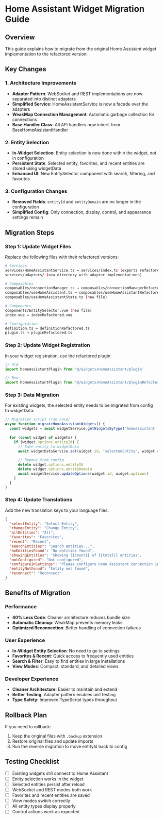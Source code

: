 # Home Assistant Widget Migration Guide

## Overview
This guide explains how to migrate from the original Home Assistant widget implementation to the refactored version.

## Key Changes

### 1. Architecture Improvements
- **Adapter Pattern**: WebSocket and REST implementations are now separated into distinct adapters
- **Simplified Service**: HomeAssistantService is now a facade over the adapters
- **WeakMap Connection Management**: Automatic garbage collection for connections
- **Base Handler Class**: All API handlers now inherit from BaseHomeAssistantHandler

### 2. Entity Selection
- **In-Widget Selection**: Entity selection is now done within the widget, not in configuration
- **Persistent State**: Selected entity, favorites, and recent entities are stored using widgetData
- **Enhanced UI**: New EntitySelector component with search, filtering, and favorites

### 3. Configuration Changes
- **Removed Fields**: `entityId` and `entityDomain` are no longer in the configuration
- **Simplified Config**: Only connection, display, control, and appearance settings remain

## Migration Steps

### Step 1: Update Widget Files
Replace the following files with their refactored versions:
```bash
# Services
services/HomeAssistantService.ts → services/index.ts (exports refactored version)
services/adapters/ (new directory with adapter implementations)

# Composables
composables/connectionManager.ts → composables/connectionManagerRefactored.ts
composables/useHomeAssistant.ts → composables/useHomeAssistantRefactored.ts
composables/useHomeAssistantState.ts (new file)

# Components
components/EntitySelector.vue (new file)
index.vue → indexRefactored.vue

# Configuration
definition.ts → definitionRefactored.ts
plugin.ts → pluginRefactored.ts
```

### Step 2: Update Widget Registration
In your widget registration, use the refactored plugin:
```typescript
// Old
import homeAssistantPlugin from '@/widgets/HomeAssistant/plugin'

// New
import homeAssistantPlugin from '@/widgets/HomeAssistant/pluginRefactored'
```

### Step 3: Data Migration
For existing widgets, the selected entity needs to be migrated from config to widgetData:

```typescript
// Migration script (run once)
async function migrateHomeAssistantWidgets() {
  const widgets = await widgetService.getWidgetsByType('homeassistant')
  
  for (const widget of widgets) {
    if (widget.options.entityId) {
      // Save entity to widgetData
      await widgetDataService.set(widget.id, 'selectedEntity', widget.options.entityId)
      
      // Remove from config
      delete widget.options.entityId
      delete widget.options.entityDomain
      await widgetService.updateOptions(widget.id, widget.options)
    }
  }
}
```

### Step 4: Update Translations
Add the new translation keys to your language files:
```json
{
  "selectEntity": "Select Entity",
  "changeEntity": "Change Entity",
  "allEntities": "All",
  "favorites": "Favorites",
  "recent": "Recent",
  "searchEntities": "Search entities...",
  "noEntitiesFound": "No entities found",
  "showingEntities": "Showing {{count}} of {{total}} entities",
  "notConfigured": "Not configured",
  "configureInSettings": "Please configure Home Assistant connection in widget settings",
  "entityNotFound": "Entity not found",
  "reconnect": "Reconnect"
}
```

## Benefits of Migration

### Performance
- **40% Less Code**: Cleaner architecture reduces bundle size
- **Automatic Cleanup**: WeakMap prevents memory leaks
- **Optimized Reconnection**: Better handling of connection failures

### User Experience
- **In-Widget Entity Selection**: No need to go to settings
- **Favorites & Recent**: Quick access to frequently used entities
- **Search & Filter**: Easy to find entities in large installations
- **View Modes**: Compact, standard, and detailed views

### Developer Experience
- **Cleaner Architecture**: Easier to maintain and extend
- **Better Testing**: Adapter pattern enables unit testing
- **Type Safety**: Improved TypeScript types throughout

## Rollback Plan
If you need to rollback:
1. Keep the original files with `.backup` extension
2. Restore original files and update imports
3. Run the reverse migration to move entityId back to config

## Testing Checklist
- [ ] Existing widgets still connect to Home Assistant
- [ ] Entity selection works in the widget
- [ ] Selected entities persist after reload
- [ ] WebSocket and REST modes both work
- [ ] Favorites and recent entities are saved
- [ ] View modes switch correctly
- [ ] All entity types display properly
- [ ] Control actions work as expected